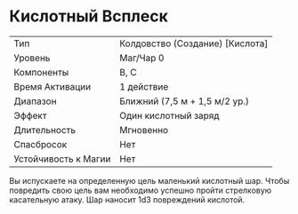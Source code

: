 
# Кислотный Всплеск

| | |
|---|---|
|Тип|Колдовство (Создание) [Кислота]|
|Уровень| Маг/Чар 0|
|Компоненты| В, С|
|Время Активации| 1 действие|
|Диапазон| Ближний (7,5 м + 1,5 м/2 ур.)|
|Эффект| Один кислотный заряд|
|Длительность| Мгновенно|
|Спасбросок| Нет|
|Устойчивость к Магии| Нет|

Вы испускаете на определенную цель маленький кислотный шар. Чтобы повредить свою цель вам необходимо успешно пройти стрелковую касательную атаку. Шар наносит 1d3 повреждений кислотой.